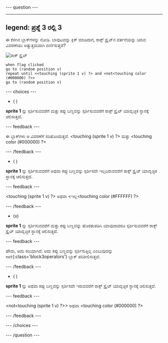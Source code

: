 
--- question ---

---
legend: ಪ್ರಶ್ನೆ 3 ರಲ್ಲಿ 3
---

ಈ ಕೆಳಗಿನ ಬ್ಲಾಕ್‌ಗಳನ್ನು ನೋಡಿ. ಬಾವುಟವನ್ನು ಕ್ಲಿಕ್‌ ಮಾಡಿದಾಗ, ರಾಕ್ಸ್‌ ಸ್ಪ್ರೈಟ್‌ನ ವರ್ತನೆಯನ್ನು ಯಾವ ವಿವರಣೆಯು ಅತ್ಯುತ್ತಮವಾಗಿ ವರ್ಣಿಸುತ್ತದೆ?


![ರಾಕ್ ಸ್ಪ್ರೈಟ್](images/rocks-sprite.png)
```blocks3
when flag clicked
go to (random position v)
repeat until <<touching (sprite 1 v) ?> and <not<touching color (#000000) ?>>
go to (random position v)
```

--- choices ---

- ( )

**sprite 1** ನ್ನು ಸ್ಪರ್ಶಿಸುವವರೆಗೆ ಮತ್ತು ಕಪ್ಪು ಬಣ್ಣವನ್ನು ಸ್ಪರ್ಶಿಸುವವರೆಗೆ ರಾಕ್ಸ್‌ ಸ್ಪ್ರೈಟ್‌ ಯಾದೃಚ್ಛಿಕ ಸ್ಥಾನಕ್ಕೆ ಚಲಿಸುತ್ತದೆ.

  --- feedback ---

ಈ ಬ್ಲಾಕ್‌ಗಳು ಆ ವಿವರಣೆಗೆ ಸರಿಹೊಂದುತ್ತವೆ. 
<touching (sprite 1 v) ?> ಮತ್ತು <touching color (#000000) ?>

  --- /feedback ---

- ( )

**sprite 1** ನ್ನು ಸ್ಪರ್ಶಿಸುವವರೆಗೆ ಅಥವಾ ಕಪ್ಪು ಬಣ್ಣವನ್ನು ಸ್ಪರ್ಶಿಸದೇ ಇಲ್ಲದಿರುವವರೆಗೆ ರಾಕ್ಸ್‌ ಸ್ಪ್ರೈಟ್‌ ಯಾದೃಚ್ಛಿಕ ಸ್ಥಾನಕ್ಕೆ ಚಲಿಸುತ್ತದೆ.

  --- feedback ---

<touching (sprite 1 v) ?> ಅಥವಾ <ಇಲ್ಲ<touching color (#FFFFFF) ?>

  --- /feedback ---

- (x)

**sprite 1** ನ್ನು ಸ್ಪರ್ಶಿಸುವವರೆಗೆ ಮತ್ತು ಕಪ್ಪು ಬಣ್ಣವನ್ನು ಹೊರತುಪಡಿಸಿ ಯಾವುದಾದರೂ ಸ್ಪರ್ಶಿಸುವವರೆಗೆ ರಾಕ್ಸ್‌ ಸ್ಪ್ರೈಟ್‌ ಯಾದೃಚ್ಛಿಕ ಸ್ಥಾನಕ್ಕೆ ಚಲಿಸುತ್ತದೆ.

  --- feedback ---

ಹೌದು, ಅದು ಸರಿಯಾಗಿದೆ. ಅದು ಕಪ್ಪು ಬಣ್ಣವನ್ನು ಸ್ಪರ್ಶಿಸುತ್ತಿಲ್ಲ ಎಂಬುವುದನ್ನು `not`{:class='block3operators'} ಬ್ಲಾಕ್‌ ಪರಿಶೀಲಿಸುತ್ತದೆ.

  --- /feedback ---

- ( )

**sprite 1** ನ್ನು ಅಥವಾ ಕಪ್ಪು ಬಣ್ಣವನ್ನು ಸ್ಪರ್ಶಿಸದೇ ಇರುವವರೆಗೆ ರಾಕ್ಸ್‌ ಸ್ಪ್ರೈಟ್‌ ಯಾದೃಚ್ಛಿಕ ಸ್ಥಾನಕ್ಕೆ ಚಲಿಸುತ್ತದೆ.

  --- feedback ---

<not<touching (sprite 1 v) ?>> ಅಥವಾ <touching color (#000000) ?>

  --- /feedback ---

--- /choices ---

--- /question ---
